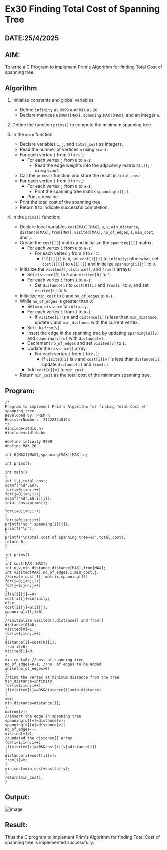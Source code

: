 # Ex30 Finding Total Cost of Spanning Tree
## DATE:25/4/2025
## AIM:
To write a C Program to implement Prim's Algorithm for finding Total Cost of spanning tree.
## Algorithm
1. Initialize constants and global variables: 
   - Define `infinity` as `9999` and `MAX` as `20`. 
   - Declare matrices `G[MAX][MAX]`, `spanning[MAX][MAX]`, and an integer `n`.<br>

2. Define the function `prims()` to compute the minimum spanning tree.<br>

3. In the `main` function:<br>
   - Declare variables `i`, `j`, and `total_cost` as integers.<br>
   - Read the number of vertices `n` using `scanf`.<br>
   - For each vertex `i` from `0` to `n-1`:<br>
     - For each vertex `j` from `0` to `n-1`:<br>
       - Read the edge weights into the adjacency matrix `G[i][j]` using `scanf`.<br>
   - Call the `prims()` function and store the result in `total_cost`.<br>
   - For each vertex `i` from `0` to `n-1`:<br>
     - For each vertex `j` from `0` to `n-1`:<br>
       - Print the spanning tree matrix `spanning[i][j]`.<br>
     - Print a newline.<br>
   - Print the total cost of the spanning tree.<br>
   - Return `0` to indicate successful completion.<br>

4. In the `prims()` function:<br>
   - Declare local variables `cost[MAX][MAX]`, `u`, `v`, `min_distance`, `distance[MAX]`, `from[MAX]`, `visited[MAX]`, `no_of_edges`, `i`, `min_cost`, and `j`.<br>
   - Create the `cost[][]` matrix and initialize the `spanning[][]` matrix:<br>
     - For each vertex `i` from `0` to `n-1`:<br>
       - For each vertex `j` from `0` to `n-1`:<br>
         - If `G[i][j]` is `0`, set `cost[i][j]` to `infinity`; otherwise, set `cost[i][j]` to `G[i][j]` and initialize `spanning[i][j]` to `0`.<br>
   - Initialize the `visited[]`, `distance[]`, and `from[]` arrays:<br>
     - Set `distance[0]` to `0` and `visited[0]` to `1`.<br>
     - For each vertex `i` from `1` to `n-1`:<br>
       - Set `distance[i]` to `cost[0][i]` and `from[i]` to `0`, and set `visited[i]` to `0`.<br>
   - Initialize `min_cost` to `0` and `no_of_edges` to `n-1`.<br>
   - While `no_of_edges` is greater than `0`:<br>
     - Set `min_distance` to `infinity`.<br>
     - For each vertex `i` from `1` to `n-1`:<br>
       - If `visited[i]` is `0` and `distance[i]` is less than `min_distance`, update `v` and `min_distance` with the current vertex.<br>
     - Set `u` to `from[v]`.<br>
     - Insert the edge in the spanning tree by updating `spanning[u][v]` and `spanning[v][u]` with `distance[v]`.<br>
     - Decrement `no_of_edges` and set `visited[v]` to `1`.<br>
     - Update the `distance[]` array:<br>
       - For each vertex `i` from `1` to `n-1`:<br>
         - If `visited[i]` is `0` and `cost[i][v]` is less than `distance[i]`, update `distance[i]` and `from[i]`.<br>
     - Add `cost[u][v]` to `min_cost`.<br>
   - Return `min_cost` as the total cost of the minimum spanning tree.<br>

## Program:
```
/*
Program to implement Prim's Algorithm for finding Total Cost of spanning tree.
Developed by: PREM R
RegisterNumber:  212223240124
*/
#include<stdio.h>
#include<stdlib.h>
 
#define infinity 9999
#define MAX 20
 
int G[MAX][MAX],spanning[MAX][MAX],n;
 
int prims();
 
int main()
{
int i,j,total_cost;
scanf("%d",&n);
for(i=0;i<n;i++)
for(j=0;j<n;j++)
scanf("%d",&G[i][j]);
total_cost=prims();

for(i=0;i<n;i++)
{
for(j=0;j<n;j++)
printf("%d ",spanning[i][j]);
printf("\n");
}
printf("\nTotal cost of spanning tree=%d",total_cost);
return 0;
}
 
int prims()
{
int cost[MAX][MAX];
int u,v,min_distance,distance[MAX],from[MAX];
int visited[MAX],no_of_edges,i,min_cost,j;
//create cost[][] matrix,spanning[][]
for(i=0;i<n;i++)
for(j=0;j<n;j++)
{
if(G[i][j]==0)
cost[i][j]=infinity;
else
cost[i][j]=G[i][j];
spanning[i][j]=0;
}
//initialise visited[],distance[] and from[]
distance[0]=0;
visited[0]=1;
for(i=1;i<n;i++)
{
distance[i]=cost[0][i];
from[i]=0;
visited[i]=0;
}
min_cost=0; //cost of spanning tree
no_of_edges=n-1; //no. of edges to be added
while(no_of_edges>0)
{
//find the vertex at minimum distance from the tree
min_distance=infinity;
for(i=1;i<n;i++)
if(visited[i]==0&&distance[i]<min_distance)
{
v=i;
min_distance=distance[i];
}
u=from[v];
//insert the edge in spanning tree
spanning[u][v]=distance[v];
spanning[v][u]=distance[v];
no_of_edges--;
visited[v]=1;
//updated the distance[] array
for(i=1;i<n;i++)
if(visited[i]==0&&cost[i][v]<distance[i])
{
distance[i]=cost[i][v];
from[i]=v;
}
min_cost=min_cost+cost[u][v];
}
return(min_cost);
}
```

## Output:

![image](https://github.com/user-attachments/assets/551b82e4-0ef7-413c-91cc-c3d55c6e454d)



## Result:
Thus the C program to implement Prim's Algorithm for finding Total Cost of spanning tree is implemented successfully.
